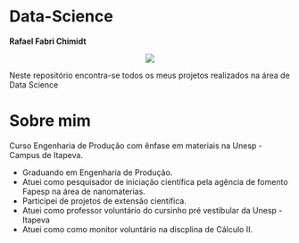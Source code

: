 # Data-Science
**Rafael Fabri Chimidt**
<p align="center">
<img src = "https://wallpapercave.com/wp/wp3205240.jpg"
     </p>

Neste repositório encontra-se todos os meus projetos realizados na área de Data Science

# Sobre mim
Curso Engenharia de Produção com ênfase em materiais na Unesp - Campus de Itapeva.

* Graduando em Engenharia de Produção.
* Atuei como pesquisador de iniciação científica pela agência de fomento Fapesp na área de nanomaterias. 
* Participei de projetos de extensão científica.
* Atuei como professor voluntário do cursinho pré vestibular da Unesp - Itapeva
* Atuei como como monitor voluntário na discplina de Cálculo II.
